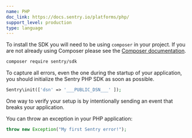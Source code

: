 ```yaml
---
name: PHP
doc_link: https://docs.sentry.io/platforms/php/
support_level: production
type: language
---
```


To install the SDK you will need to be using `composer` in your project. If you are not already using Composer please see the [Composer documentation](https://getcomposer.org/download/).

```bash
composer require sentry/sdk
```

To capture all errors, even the one during the startup of your application, you should initialize the Sentry PHP SDK as soon as possible.

```php
Sentry\init(['dsn' => '___PUBLIC_DSN___' ]);
```

One way to verify your setup is by intentionally sending an event that breaks your application.

You can throw an exception in your PHP application:

```php
throw new Exception("My first Sentry error!");
```
